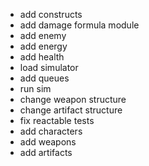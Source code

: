 - add constructs
- add damage formula module
- add enemy
- add energy
- add health
- load simulator
- add queues
- run sim
- change weapon structure
- change artifact structure
- fix reactable tests
- add characters
- add weapons
- add artifacts
